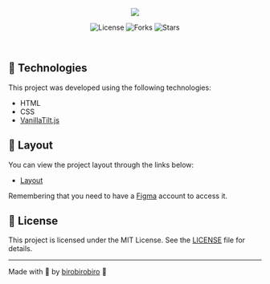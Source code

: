 <p align="center">
  <img src=".github/preview.gif">
</p>

<p align="center">
   <img  src="https://img.shields.io/static/v1?label=license&message=MIT&color=8257E5&labelColor=000" alt="License">
  
  <img src="https://img.shields.io/github/forks/birobirobiro/spacetalks-rocket-credit-card?label=forks&message=MIT&color=8257E5&labelColor=000" alt="Forks">

  <img src="https://img.shields.io/github/stars/birobirobiro/spacetalks-rocket-credit-card?label=stars&message=MIT&color=8257E5&labelColor=000" alt="Stars">
</p>

</p>

<br>

## 🧪 Technologies

This project was developed using the following technologies:

- HTML
- CSS
- [VanillaTilt.js](https://micku7zu.github.io/vanilla-tilt.js/)

## 🔖 Layout

You can view the project layout through the links below:

- [Layout](#)

Remembering that you need to have a [Figma](https://www.figma.com/file/lEUH0oFfBvcSX9UIe6VsU7/RocketCard/duplicate) account to access it.

## 📝 License

This project is licensed under the MIT License. See the [LICENSE](https://github.com/birobirobiro/spacetalks-rocket-credit-card/blob/main/LICENSE) file for details.

---

Made with 💜 by [birobirobiro](https://www.birobirobiro.dev) 👋
